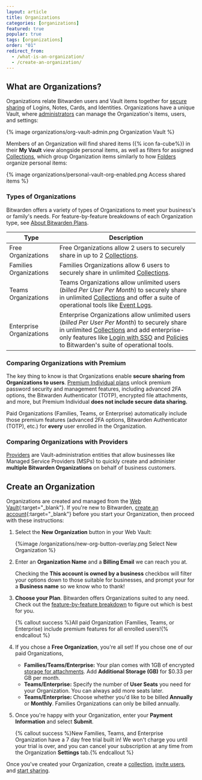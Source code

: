 ```yaml
---
layout: article
title: Organizations
categories: [organizations]
featured: true
popular: true
tags: [organizations]
order: "01"
redirect_from:
  - /what-is-an-organization/
  - /create-an-organization/
---
```


## What are Organizations?

Organizations relate Bitwarden users and Vault items together for [secure sharing](/sharing/) of Logins, Notes, Cards, and Identities. Organizations have a unique Vault, where [administrators](/user-types-access-control/) can manage the Organization's items, users, and settings:

{% image organizations/org-vault-admin.png Organization Vault %}

Members of an Organization will find shared items ({% icon fa-cube%}) in their **My Vault** view alongside personal items, as well as filters for assigned [Collections](/about-collections/), which group Organization items similarly to how [Folders](/folders/) organize personal items:

{% image organizations/personal-vault-org-enabled.png Access shared items %}

### Types of Organizations

Bitwarden offers a variety of types of Organizations to meet your business's or family's needs. For feature-by-feature breakdowns of each Organization type, see [About Bitwarden Plans](https://bitwarden.com/help/about-bitwarden-plans/).

|Type|Description|
|----|-----------|
|Free Organizations|Free Organizations allow 2 users to securely share in up to 2 [Collections](/about-collections/).|
|Families Organizations|Families Organizations allow 6 users to securely share in unlimited [Collections](/about-collections/).|
|Teams Organizations|Teams Organizations allow unlimited users (*billed Per User Per Month*) to securely share in unlimited [Collections](/about-collections/) and offer a suite of operational tools like [Event Logs](/event-logs/).|
|Enterprise Organizations|Enterprise Organizations allow unlimited users (*billed Per User Per Month*) to securely share in unlimited [Collections](/about-collections/) and add enterprise-only features like [Login with SSO](/about-sso/) and [Policies](/policies/) to Bitwarden's suite of operational tools.|

### Comparing Organizations with Premium

The key thing to know is that Organizations enable **secure sharing from Organizations to users**. [Premium Individual plans](/about-bitwarden-plans/#premium-individual) unlock premium password security and management features, including advanced 2FA options, the Bitwarden Authenticator (TOTP), encrypted file attachments, and more, but Premium Individual **does not include secure data sharing.**

Paid Organizations (Families, Teams, or Enterprise) automatically include those premium features (advanced 2FA options, Bitwarden Authenticator (TOTP), etc.) for **every** user enrolled in the Organization.

### Comparing Organizations with Providers

[Providers](/providers) are Vault-administration entities that allow businesses like Managed Service Providers (MSPs) to quickly create and administer **multiple Bitwarden Organizations** on behalf of business customers.

## Create an Organization

Organizations are created and managed from the [Web Vault](https://vault.bitwarden.com){:target="\_blank"}. If you're new to Bitwarden, [create an account](https://vault.bitwarden.com/#/register){:target="\_blank"} before you start your Organization, then proceed with these instructions:

1. Select the **New Organization** button in your Web Vault:

   {%image /organizations/new-org-button-overlay.png Select New Organization %}
2. Enter an **Organization Name** and a **Billing Email** we can reach you at.

   Checking the **This account is owned by a business** checkbox will filter your options down to those suitable for businesses, and prompt your for a **Business name** so we know who to thank!
3. **Choose your Plan**. Bitwarden offers Organizations suited to any need. Check out the [feature-by-feature breakdown](/about-bitwarden-plans/#compare-the-plans-1) to figure out which is best for you.

   {% callout success %}All paid Organization (Families, Teams, or Enterprise) include premium features for all enrolled users!{% endcallout %}
4. If you chose a **Free Organization**, you're all set! If you chose one of our paid Organizations,

   - **Families/Teams/Enterprise:** Your plan comes with 1GB of encrypted [storage for attachments](/attachments/). Add **Additional Storage (GB)** for $0.33 per GB per month.
   - **Teams/Enterprise:** Specify the number of **User Seats** you need for your Organization. You can always add more seats later.
   - **Teams/Enterprise:** Choose whether you'd like to be billed **Annually** or **Monthly**. Families Organizations can only be billed annually.
5. Once you're happy with your Organization, enter your **Payment Information** and select **Submit**.

   {% callout success %}New Families, Teams, and Enterprise Organization have a 7 day free trial built in! We won't charge you until your trial is over, and you can cancel your subscription at any time from the Organization **Settings** tab.{% endcallout %}

Once you've created your Organization, create a [collection](/about-collections/), [invite users](/managing-users/), and [start sharing](/sharing).
